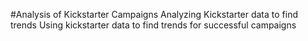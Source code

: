 #Analysis of Kickstarter Campaigns
Analyzing Kickstarter data to find trends
Using kickstarter data to find trends for successful campaigns
